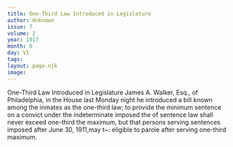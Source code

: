 ```yaml
---
title: One-Third Law Introduced in Legislature
author: Unknown
issue: 7
volume: 2
year: 1917
month: 6
day: VI
tags:
layout: page.njk
image:
---
```

One-Third Law Introduced in Legislature   James A. Walker, Esq., of Philadelphia, in the House last Monday night he introduced a    bill known among the inmates as the one-third law; to provide the minimum sentence on a convict under the indeterminate imposed the of sentence law shall never exceed one-third   the maximum, but that persons serving sentences imposed after June 30, 1911,may t~: eligible to parole after serving one-third maximum.


